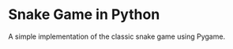 Snake Game in Python
=====================

A simple implementation of the classic snake game using Pygame.